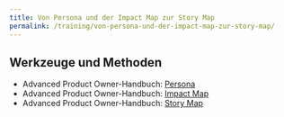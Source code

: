 ```yaml
---
title: Von Persona und der Impact Map zur Story Map
permalink: /training/von-persona-und-der-impact-map-zur-story-map/
---
```



## Werkzeuge und Methoden

* Advanced Product Owner-Handbuch: [Persona][1]
* Advanced Product Owner-Handbuch: [Impact Map][2]
* Advanced Product Owner-Handbuch: [Story Map][3]

[1]:	https://manual.advancedproductowner.com/persona/
[2]:	https://manual.advancedproductowner.com/impact-map/
[3]:	https://manual.advancedproductowner.com/story-map/